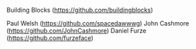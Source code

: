 Building Blocks (https://github.com/buildingblocks)

Paul Welsh (https://github.com/spacedawwwg)
John Cashmore (https://github.com/JohnCashmore)
Daniel Furze (https://github.com/furzeface)
